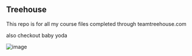 ## Treehouse

This repo is for all my course files completed through teamtreehouse.com

also checkout baby yoda

![image](https://user-images.githubusercontent.com/8046740/107029548-171e6780-67a7-11eb-9b0f-f7b1936a05a6.png)

